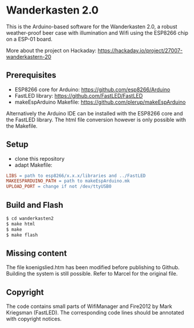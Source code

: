 Wanderkasten 2.0
================

This is the Arduino-based software for the Wanderkasten 2.0, a robust weather-proof beer case with illumination and Wifi using the ESP8266 chip on a ESP-01 board. 

More about the project on Hackaday: https://hackaday.io/project/27007-wanderkastern-20

## Prerequisites

* ESP8266 core for Arduino: https://github.com/esp8266/Arduino
* FastLED library: https://github.com/FastLED/FastLED
* makeEspArduino Makefile: https://github.com/plerup/makeEspArduino

Alternatively the Arduino IDE can be installed with the ESP8266 core and the FastLED library. The html file conversion however is only possible with the Makefile. 

## Setup

* clone this repository
* adapt Makefile:

```makefile
LIBS = path to esp8266/x.x.x/libraries and ../FastLED
MAKEESPARDUINO_PATH = path to makeEspArduino.mk
UPLOAD_PORT = change if not /dev/ttyUSB0
```

## Build and Flash

```bash
$ cd wanderkasten2
$ make html
$ make
$ make flash
```

## Missing content

The file koenigslied.htm has been modified before publishing to Github. Building the system is still possible. Refer to Marcel for the original file. 

## Copyright

The code contains small parts of WifiManager and Fire2012 by Mark Kriegsman (FastLED). The corresponding code lines should be annotated with copyright notices. 
